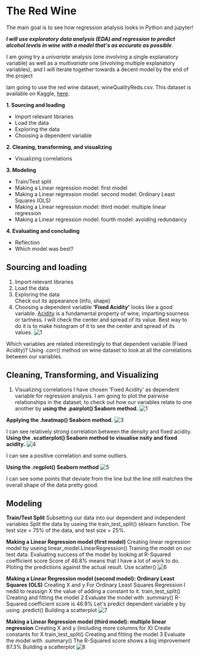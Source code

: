 
# The Red Wine

The main goal is to see how regression analysis looks in Python and jupyter!

***I will use exploratory data analysis (EDA) and regression to predict alcohol levels in wine with a model that's as accurate as possible***.

I am going try a *univariate* analysis (one involving a single explanatory variable) as well as a *multivariate* one (involving multiple explanatory variables), and I will iterate together towards a decent model by the end of the project


Iam going to use the red wine dataset, wineQualityReds.csv. This dataset is available on Kaggle, [here](https://www.kaggle.com/piyushgoyal443/red-wine-dataset).


**1. Sourcing and loading** 
- Import relevant libraries
- Load the data 
- Exploring the data
- Choosing a dependent variable
 
**2. Cleaning, transforming, and visualizing**
- Visualizing correlations
  
  
**3. Modeling** 
- Train/Test split
- Making a Linear regression model: first model
- Making a Linear regression model: second model: Ordinary Least Squares (OLS) 
- Making a Linear regression model: third model: multiple linear regression
- Making a Linear regression model: fourth model: avoiding redundancy

**4. Evaluating and concluding** 
- Reflection 
- Which model was best?

## Sourcing and loading
1. Import relevant libraries 
2. Load the data
3. Exploring the data    
Check out its appearance (info, shape)
4. Choosing a dependent variable
**'Fixed Acidity'** looks like a good variable.
[Acidity](https://waterhouse.ucdavis.edu/whats-in-wine/fixed-acidity) is a fundamental property of wine, imparting sourness or tartness.
I will check the center and spread of its value.
Best way to do it is to make histogram of it to see the center and spread of its values.
![1](https://user-images.githubusercontent.com/98930412/172061262-5b49ef36-aae3-4092-a2a6-3552b939ddc5.png)

Which variables are related interestingly to that dependent variable (Fixed Acidity)?
Using .corr() method on wine dataset to look at all the correlations between our variables.

## Cleaning, Transforming, and Visualizing
1. Visualizing correlations
I have chosen 'Fixed Acidity' as dependent variable for regression analysis. I am going to plot the pairwise relationships in the dataset, to check out how our variables relate to one another by **using the .pairplot() Seaborn method.**
![1](https://user-images.githubusercontent.com/98930412/172061214-2641baae-4917-4921-add8-db07b2eda8a3.png)

**Applying the .heatmap() Seaborn method.**
![3](https://user-images.githubusercontent.com/98930412/172061442-61807999-59a5-46b4-a52d-384a77938520.png)

I can see relatively strong correlation between the density and fixed acidity.
**Using the .scatterplot() Seaborn method to visualise nsity and fixed acidity.**
![4](https://user-images.githubusercontent.com/98930412/172061630-7ea15b1d-327b-4987-b9b4-26a9ce7d8b6f.png)

I can see a positive correlation and some outliers.

**Using the .regplot() Seaborn method**
![5](https://user-images.githubusercontent.com/98930412/172062177-8e2ffb4a-1b5e-4bcd-bd0c-7dcd74ee3430.png)

I can see some points that deviate from the line but the line still matches the overall shape of the data pretty good.

## Modeling

**Train/Test Split**
Subsetting our data into our dependent and independent variables
Split the data by useing the train_test_split() sklearn function.
The test size = 75% of the data, and test size = 25%.

**Making a Linear Regression model (first model)**
Creating linear regression model by useing linear_model.LinearRegression()
Training the model on our test data.
Evaluating success of the model by looking at R-Squared coefficient score
Score of 46.8% means that I have a lot of work to do.
Ploting the predictions against the actual result. Use scatter()
![6](https://user-images.githubusercontent.com/98930412/172064115-75e1b3e2-9b9d-4979-91db-6334741eaa26.png)

**Making a Linear Regression model (second model): Ordinary Least Squares (OLS)**
Creating X and y
For Ordinary Least Squares Regression I nedd to reassign X the value of adding a constant to it.
train_test_split()
Creating and fitting the model 2
Evaluate the model with .summary()
R-Squared coefficient score is 46.9%
Let's predict dependent variable y by using .predict()
Building a scatterplot
![7](https://user-images.githubusercontent.com/98930412/172064960-3009fc9f-3074-4749-8d6e-1533094f252f.png)

**Making a Linear Regression model (third model): multiple linear regression**
Creating X and y (including more columns for X)
Create constants for X
train_test_split()
Creating and fitting the model 3
Evaluate the model with .summary()
The R-Squared score shows a big improvement 87.3%
Building a scatterplot
![8](https://user-images.githubusercontent.com/98930412/172067643-c4b65118-3569-4137-9cc8-5c83f04dbd41.png)





